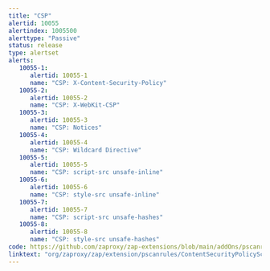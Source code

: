 ```yaml
---
title: "CSP"
alertid: 10055
alertindex: 1005500
alerttype: "Passive"
status: release
type: alertset
alerts:
   10055-1:
      alertid: 10055-1
      name: "CSP: X-Content-Security-Policy"
   10055-2:
      alertid: 10055-2
      name: "CSP: X-WebKit-CSP"
   10055-3:
      alertid: 10055-3
      name: "CSP: Notices"
   10055-4:
      alertid: 10055-4
      name: "CSP: Wildcard Directive"
   10055-5:
      alertid: 10055-5
      name: "CSP: script-src unsafe-inline"
   10055-6:
      alertid: 10055-6
      name: "CSP: style-src unsafe-inline"
   10055-7:
      alertid: 10055-7
      name: "CSP: script-src unsafe-hashes"
   10055-8:
      alertid: 10055-8
      name: "CSP: style-src unsafe-hashes"
code: https://github.com/zaproxy/zap-extensions/blob/main/addOns/pscanrules/src/main/java/org/zaproxy/zap/extension/pscanrules/ContentSecurityPolicyScanRule.java
linktext: "org/zaproxy/zap/extension/pscanrules/ContentSecurityPolicyScanRule.java"
---
```


